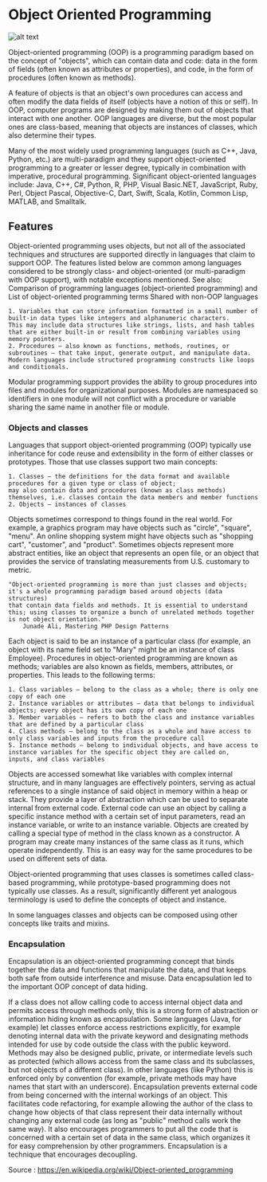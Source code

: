 # Object Oriented Programming

![alt text]()

Object-oriented programming (OOP) is a programming paradigm based on the concept of "objects", which can contain data and code: data in the form of fields (often known as attributes or properties), and code, in the form of procedures (often known as methods).

A feature of objects is that an object's own procedures can access and often modify the data fields of itself (objects have a notion of this or self). In OOP, computer programs are designed by making them out of objects that interact with one another. OOP languages are diverse, but the most popular ones are class-based, meaning that objects are instances of classes, which also determine their types.

Many of the most widely used programming languages (such as C++, Java, Python, etc.) are multi-paradigm and they support object-oriented programming to a greater or lesser degree, typically in combination with imperative, procedural programming. Significant object-oriented languages include: Java, C++, C#, Python, R, PHP, Visual Basic.NET, JavaScript, Ruby, Perl, Object Pascal, Objective-C, Dart, Swift, Scala, Kotlin, Common Lisp, MATLAB, and Smalltalk. 

## Features

Object-oriented programming uses objects, but not all of the associated techniques and structures are supported directly in languages that claim to support OOP. The features listed below are common among languages considered to be strongly class- and object-oriented (or multi-paradigm with OOP support), with notable exceptions mentioned.
See also: Comparison of programming languages (object-oriented programming) and List of object-oriented programming terms
Shared with non-OOP languages

    1. Variables that can store information formatted in a small number of built-in data types like integers and alphanumeric characters. 
    This may include data structures like strings, lists, and hash tables that are either built-in or result from combining variables using memory pointers.
    2. Procedures – also known as functions, methods, routines, or subroutines – that take input, generate output, and manipulate data. 
    Modern languages include structured programming constructs like loops and conditionals.

Modular programming support provides the ability to group procedures into files and modules for organizational purposes. Modules are namespaced so identifiers in one module will not conflict with a procedure or variable sharing the same name in another file or module.

### Objects and classes

Languages that support object-oriented programming (OOP) typically use inheritance for code reuse and extensibility in the form of either classes or prototypes. Those that use classes support two main concepts:

    1. Classes – the definitions for the data format and available procedures for a given type or class of object; 
    may also contain data and procedures (known as class methods) themselves, i.e. classes contain the data members and member functions
    2. Objects – instances of classes

Objects sometimes correspond to things found in the real world. For example, a graphics program may have objects such as "circle", "square", "menu". An online shopping system might have objects such as "shopping cart", "customer", and "product". Sometimes objects represent more abstract entities, like an object that represents an open file, or an object that provides the service of translating measurements from U.S. customary to metric.

    "Object-oriented programming is more than just classes and objects; it's a whole programming paradigm based around objects (data structures) 
    that contain data fields and methods. It is essential to understand this; using classes to organize a bunch of unrelated methods together 
    is not object orientation."
        Junade Ali, Mastering PHP Design Patterns

Each object is said to be an instance of a particular class (for example, an object with its name field set to "Mary" might be an instance of class Employee). Procedures in object-oriented programming are known as methods; variables are also known as fields, members, attributes, or properties. This leads to the following terms:

    1. Class variables – belong to the class as a whole; there is only one copy of each one
    2. Instance variables or attributes – data that belongs to individual objects; every object has its own copy of each one
    3. Member variables – refers to both the class and instance variables that are defined by a particular class
    4. Class methods – belong to the class as a whole and have access to only class variables and inputs from the procedure call
    5. Instance methods – belong to individual objects, and have access to instance variables for the specific object they are called on, 
    inputs, and class variables

Objects are accessed somewhat like variables with complex internal structure, and in many languages are effectively pointers, serving as actual references to a single instance of said object in memory within a heap or stack. They provide a layer of abstraction which can be used to separate internal from external code. External code can use an object by calling a specific instance method with a certain set of input parameters, read an instance variable, or write to an instance variable. Objects are created by calling a special type of method in the class known as a constructor. A program may create many instances of the same class as it runs, which operate independently. This is an easy way for the same procedures to be used on different sets of data.

Object-oriented programming that uses classes is sometimes called class-based programming, while prototype-based programming does not typically use classes. As a result, significantly different yet analogous terminology is used to define the concepts of object and instance.

In some languages classes and objects can be composed using other concepts like traits and mixins. 

### Encapsulation

Encapsulation is an object-oriented programming concept that binds together the data and functions that manipulate the data, and that keeps both safe from outside interference and misuse. Data encapsulation led to the important OOP concept of data hiding.

If a class does not allow calling code to access internal object data and permits access through methods only, this is a strong form of abstraction or information hiding known as encapsulation. Some languages (Java, for example) let classes enforce access restrictions explicitly, for example denoting internal data with the private keyword and designating methods intended for use by code outside the class with the public keyword. Methods may also be designed public, private, or intermediate levels such as protected (which allows access from the same class and its subclasses, but not objects of a different class). In other languages (like Python) this is enforced only by convention (for example, private methods may have names that start with an underscore). Encapsulation prevents external code from being concerned with the internal workings of an object. This facilitates code refactoring, for example allowing the author of the class to change how objects of that class represent their data internally without changing any external code (as long as "public" method calls work the same way). It also encourages programmers to put all the code that is concerned with a certain set of data in the same class, which organizes it for easy comprehension by other programmers. Encapsulation is a technique that encourages decoupling. 

Source : https://en.wikipedia.org/wiki/Object-oriented_programming
